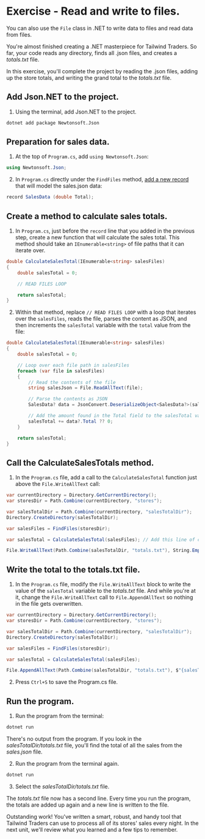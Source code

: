 # Exercise - Read and write to files.
You can also use the `File` class in .NET to write data to files and read data from files.

You're almost finished creating a .NET masterpiece for Tailwind Traders. So far, your code reads any directory, finds all .json files, and creates a *totals.txt* file.

In this exercise, you'll complete the project by reading the .json files, adding up the store totals, and writing the grand total to the *totals.txt* file.


## Add Json.NET to the project.
1. Using the terminal, add Json.NET to the project.

```bash
dotnet add package Newtonsoft.Json
```

## Preparation for sales data.
1. At the top of `Program.cs`, add `using Newtonsoft.Json`:

```cs
using Newtonsoft.Json;
```

2. In `Program.cs` directly under the `FindFiles` method, [add a new record](https://learn.microsoft.com/en-us/dotnet/csharp/language-reference/builtin-types/record/) that will model the sales.json data:

```cs
record SalesData (double Total);
```

## Create a method to calculate sales totals.
1. In `Program.cs`, just before the `record` line that you added in the previous step, create a new function that will calculate the sales total. This method should take an `IEnumerable<string>` of file paths that it can iterate over.

```cs
double CalculateSalesTotal(IEnumerable<string> salesFiles)
{
    double salesTotal = 0;

    // READ FILES LOOP

    return salesTotal;
}
```

2. Within that method, replace `// READ FILES LOOP` with a loop that iterates over the `salesFiles`, reads the file, parses the content as JSON, and then increments the `salesTotal` variable with the `total` value from the file:

```cs
double CalculateSalesTotal(IEnumerable<string> salesFiles)
{
    double salesTotal = 0;

    // Loop over each file path in salesFiles
    foreach (var file in salesFiles)
    {      
        // Read the contents of the file
        string salesJson = File.ReadAllText(file);

        // Parse the contents as JSON
        SalesData? data = JsonConvert.DeserializeObject<SalesData?>(salesJson);

        // Add the amount found in the Total field to the salesTotal variable
        salesTotal += data?.Total ?? 0;
    }

    return salesTotal;
}
```

## Call the CalculateSalesTotals method.
1. In the `Program.cs` file, add a call to the `CalculateSalesTotal` function just above the `File.WriteAllText` call:

```cs
var currentDirectory = Directory.GetCurrentDirectory();
var storesDir = Path.Combine(currentDirectory, "stores");

var salesTotalDir = Path.Combine(currentDirectory, "salesTotalDir");
Directory.CreateDirectory(salesTotalDir);

var salesFiles = FindFiles(storesDir);

var salesTotal = CalculateSalesTotal(salesFiles); // Add this line of code

File.WriteAllText(Path.Combine(salesTotalDir, "totals.txt"), String.Empty);
```

## Write the total to the totals.txt file.
1. In the `Program.cs` file, modify the `File.WriteAllText` block to write the value of the `salesTotal` variable to the *totals.txt* file. And while you're at it, change the `File.WriteAllText` call to `File.AppendAllText` so nothing in the file gets overwritten.

```cs
var currentDirectory = Directory.GetCurrentDirectory();            
var storesDir = Path.Combine(currentDirectory, "stores");

var salesTotalDir = Path.Combine(currentDirectory, "salesTotalDir");
Directory.CreateDirectory(salesTotalDir);            

var salesFiles = FindFiles(storesDir);

var salesTotal = CalculateSalesTotal(salesFiles);

File.AppendAllText(Path.Combine(salesTotalDir, "totals.txt"), $"{salesTotal}{Environment.NewLine}");
```

2. Press `Ctrl+S` to save the Program.cs file.

## Run the program.
1. Run the program from the terminal:

```bash
dotnet run
```
There's no output from the program. If you look in the *salesTotalDir/totals.txt* file, you'll find the total of all the sales from the *sales.json* file.

2. Run the program from the terminal again.

```bash
dotnet run
```

3. Select the *salesTotalDir/totals.txt* file.

The *totals.txt* file now has a second line. Every time you run the program, the totals are added up again and a new line is written to the file.

Outstanding work! You've written a smart, robust, and handy tool that Tailwind Traders can use to process all of its stores' sales every night. In the next unit, we'll review what you learned and a few tips to remember.